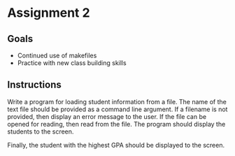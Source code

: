 # Assignment 2

## Goals
- Continued use of makefiles
- Practice with new class building skills

## Instructions
Write a program for loading student information from a file. The name of the text file should be provided as
a command line argument. If a filename is not provided, then display an error message to the user. If the file
can be opened for reading, then read from the file. The program should display the students to the screen. 

Finally, the student with the highest GPA should be displayed to the screen.
